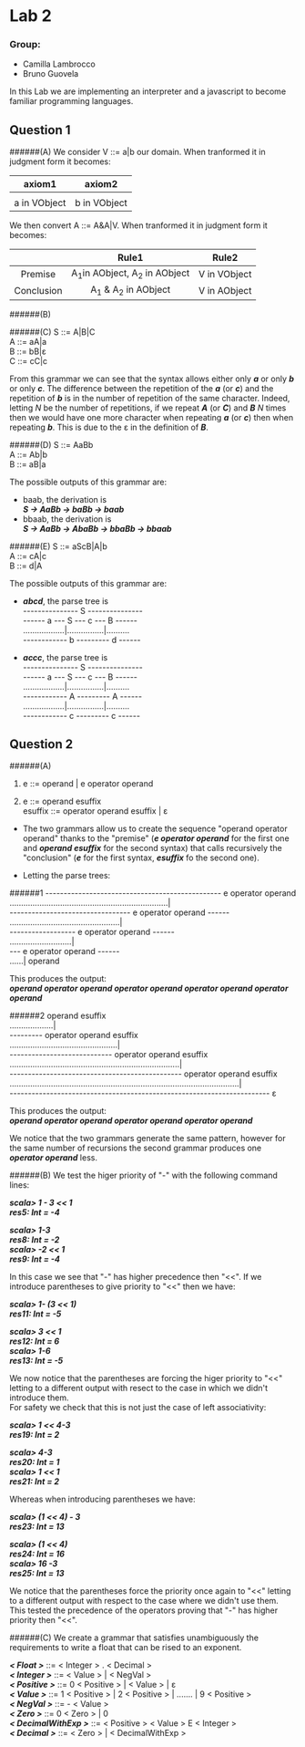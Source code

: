 Lab 2
====

### Group:
- Camilla Lambrocco
- Bruno Guovela

In this Lab we are implementing an interpreter and a javascript to become familiar programming languages.

## Question 1 

######(A)
We consider V ::= a|b our domain. When tranformed it in judgment form it becomes:



| **axiom1** |  **axiom2**|    
|:-------: | :------: |
|  |  |
|a in VObject | b in VObject |


We then convert A ::= A&A|V. When tranformed it in judgment form it becomes:

|      | **Rule1** |  **Rule2**|    
| :--: |:-------: | :------: |
| Premise |A<sub>1</sub>in AObject, A<sub>2</sub> in AObject | V in VObject |
|Conclusion |A<sub>1</sub> & A<sub>2</sub> in AObject | V in AObject |

######(B)

######(C)
S ::= A|B|C<br> 
A ::= aA|a<br> 
B ::= bB|ε<br> 
C ::= cC|c

From this grammar we can see that the syntax allows either only _**a**_ or only _**b**_ or only _**c**_. The difference between the repetition of the _**a**_ (or _**c**_) and the repetition of _**b**_ is in the number of repetition of the same character. Indeed, letting _*N*_ be the number of repetitions, if we repeat _**A**_ (or _**C**_) and _**B**_ _*N*_ times then we would have one more character when repeating _**a**_ (or _**c**_) then when repeating _**b**_. This is due to the ε in the definition of _**B**_.

######(D)
S ::= AaBb <br> 
A ::= Ab|b <br> 
B ::= aB|a

The possible outputs of this grammar are:
- baab, the derivation is<br> 
 _**S -> AaBb -> baBb -> baab**_
- bbaab, the derivation is<br> 
 _**S -> AaBb -> AbaBb -> bbaBb -> bbaab**_

######(E)
S ::= aScB|A|b<br> 
A ::= cA|c<br> 
B ::= d|A

The possible outputs of this grammar are:
- ***abcd***, the parse tree is<br> 
--------------- S --------------- <br>
------ a --- S --- c --- B ------ <br> 
..................|................|.......... <br>
------------ b --------- d ------

- ***accc***, the parse tree is<br> 
--------------- S --------------- <br>
------ a --- S --- c --- B ------ <br> 
..................|................|.......... <br>
------------ A --------- A ------ <br>
..................|................|.......... <br>
------------ c --------- c ------ 

## Question 2

######(A)
1. e ::= operand | e operator operand <br>

2. e ::= operand esuffix<br>
esuffix ::= operator operand esuffix | ε

- The two grammars allow us to create the sequence "operand operator operand" thanks to the "premise" (_**e operator operand**_ for the first one and _**operand esuffix**_ for the second syntax) that calls recursively the "conclusion" (_**e**_ for the first syntax, _**esuffix**_ fo the second one).

- Letting the parse trees:<br>

######1
------------------------------------------------ e operator operand  <br>
.....................................................................| <br>
--------------------------------- e operator operand ------ <br> 
................................................| <br>
------------------ e operator operand ------ <br> 
...........................| <br>
--- e operator operand ------ <br> 
......|
operand

This produces the output:<br>
_**operand operator operand operator operand operator operand operator operand**_


######2
operand esuffix<br>
...................| <br>
--------- operator operand esuffix <br> 
...............................................| <br>
---------------------------- operator operand esuffix <br> 
..........................................................................| <br>
----------------------------------------------- operator operand esuffix<br> 
....................................................................................................|<br>
----------------------------------------------------------------------- ε <br> 

This produces the output:<br>
_**operand operator operand operator operand operator operand**_ <br>

We notice that the two grammars generate the same pattern, however for the same number of recursions the second grammar produces one _**operator operand**_ less.

######(B)
We test the higer priority of "-" with the following command lines:<br>

_**scala> 1 - 3 << 1 <br>
res5: Int = -4**_ <br>

_**scala> 1-3 <br>
res8: Int = -2 <br>
scala> -2 << 1 <br>
res9: Int = -4**_  <br>

In this case we see that "-" has higher precedence then "<<". If we introduce parentheses to give priority to "<<" then we have:<br>

_**scala> 1- (3 << 1) <br>
res11: Int = -5**_  <br>

_**scala> 3 << 1 <br>
res12: Int = 6 <br>
scala> 1-6 <br>
res13: Int = -5**_ <br>

We now notice that the parentheses are forcing the higer priority to "<<" letting to a different output with resect to the case in which we didn't introduce them.<br>
For safety we check that this is not just the case of left associativity:<br>

_**scala> 1 << 4-3  <br>
res19: Int = 2**_ <br>

_**scala> 4-3 <br>
res20: Int = 1 <br>
scala> 1 << 1 <br>
res21: Int = 2**_ <br>

Whereas when introducing parentheses we have:<br>

_**scala> (1 << 4) - 3<br>
res23: Int = 13**_ <br>

_**scala> (1 << 4) <br>
res24: Int = 16 <br>
scala> 16 -3 <br>
res25: Int = 13**_ <br>

We notice that the parentheses force the priority once again to "<<" letting to a different output with respect to the case where we didn't use them. This tested the precedence of the operators proving that "-" has higher priority then "<<".

######(C)
We create a grammar that satisfies unambiguously the requirements to write a float that can be rised to an exponent.

_**< Float >**_ ::= < Integer > . < Decimal > <br>
_**< Integer >**_ ::= < Value > | < NegVal > <br>
_**< Positive >**_ ::= 0 < Positive > | < Value > | ε <br>
_**< Value >**_ ::= 1 < Positive > | 2 < Positive > | ....... | 9 < Positive > <br>
_**< NegVal >**_ ::= - < Value > <br>
_**< Zero >**_ ::= 0 < Zero > | 0 <br>
_**< DecimalWithExp >**_ ::= < Positive > < Value > E < Integer > <br>
_**< Decimal >**_ ::= < Zero > | < DecimalWithExp >


